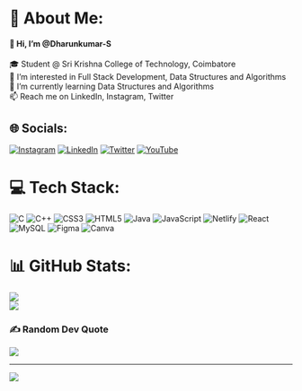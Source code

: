 # 💫 About Me:
#### 👋 Hi, I’m @Dharunkumar-S<br>
🎓 Student @ Sri Krishna College of Technology, Coimbatore<br>👀 I’m interested in Full Stack Development, Data Structures and Algorithms<br>🌱 I’m currently learning Data Structures and Algorithms<br>📫 Reach me on LinkedIn, Instagram, Twitter


## 🌐 Socials:
[![Instagram](https://img.shields.io/badge/Instagram-%23E4405F.svg?logo=Instagram&logoColor=white)](https://instagram.com/dharunkumar_s) [![LinkedIn](https://img.shields.io/badge/LinkedIn-%230077B5.svg?logo=linkedin&logoColor=white)](https://linkedin.com/in/dharunkumars) [![Twitter](https://img.shields.io/badge/Twitter-%231DA1F2.svg?logo=Twitter&logoColor=white)](https://twitter.com/dharun_kumar_s) [![YouTube](https://img.shields.io/badge/YouTube-%23FF0000.svg?logo=YouTube&logoColor=white)](https://youtube.com/@dharunkumar_s) 

# 💻 Tech Stack:
![C](https://img.shields.io/badge/c-%2300599C.svg?style=flat&logo=c&logoColor=white) ![C++](https://img.shields.io/badge/c++-%2300599C.svg?style=flat&logo=c%2B%2B&logoColor=white) ![CSS3](https://img.shields.io/badge/css3-%231572B6.svg?style=flat&logo=css3&logoColor=white) ![HTML5](https://img.shields.io/badge/html5-%23E34F26.svg?style=flat&logo=html5&logoColor=white) ![Java](https://img.shields.io/badge/java-%23ED8B00.svg?style=flat&logo=java&logoColor=white) ![JavaScript](https://img.shields.io/badge/javascript-%23323330.svg?style=flat&logo=javascript&logoColor=%23F7DF1E) ![Netlify](https://img.shields.io/badge/netlify-%23000000.svg?style=flat&logo=netlify&logoColor=#00C7B7) ![React](https://img.shields.io/badge/react-%2320232a.svg?style=flat&logo=react&logoColor=%2361DAFB) ![MySQL](https://img.shields.io/badge/mysql-%2300f.svg?style=flat&logo=mysql&logoColor=white) 	![Figma](https://img.shields.io/badge/figma-%23F24E1E.svg?style=flat&logo=figma&logoColor=white) ![Canva](https://img.shields.io/badge/Canva-%2300C4CC.svg?style=flat&logo=Canva&logoColor=white)
# 📊 GitHub Stats:
![](https://github-readme-streak-stats.herokuapp.com/?user=Dharunkumar-S&theme=dark&hide_border=false)<br/>
![](https://github-readme-stats.vercel.app/api/top-langs/?username=Dharunkumar-S&theme=dark&hide_border=false&include_all_commits=true&count_private=false&layout=compact)

### ✍️ Random Dev Quote
![](https://quotes-github-readme.vercel.app/api?type=horizontal&theme=radical)

---
[![](https://visitcount.itsvg.in/api?id=Dharunkumar-S&icon=1&color=0)](https://visitcount.itsvg.in)

<!---
Dharunkumar-S/Dharunkumar-S is a ✨ special ✨ repository because its `README.md` (this file) appears on your GitHub profile.
You can click the Preview link to take a look at your changes.
--->
